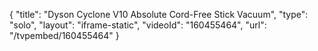 {
    "title": "Dyson Cyclone V10 Absolute Cord-Free Stick Vacuum",
    "type": "solo",
    "layout": "iframe-static",
    "videoId": "160455464",
    "url": "\/tvpembed\/160455464"
}